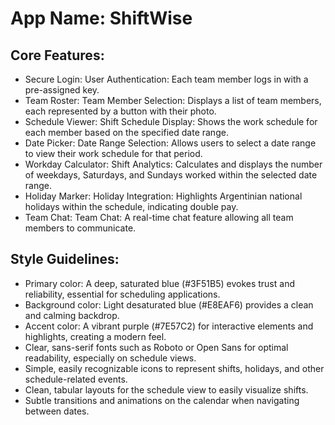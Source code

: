 # **App Name**: ShiftWise

## Core Features:

- Secure Login: User Authentication: Each team member logs in with a pre-assigned key.
- Team Roster: Team Member Selection: Displays a list of team members, each represented by a button with their photo.
- Schedule Viewer: Shift Schedule Display: Shows the work schedule for each member based on the specified date range.
- Date Picker: Date Range Selection: Allows users to select a date range to view their work schedule for that period.
- Workday Calculator: Shift Analytics: Calculates and displays the number of weekdays, Saturdays, and Sundays worked within the selected date range.
- Holiday Marker: Holiday Integration: Highlights Argentinian national holidays within the schedule, indicating double pay.
- Team Chat: Team Chat: A real-time chat feature allowing all team members to communicate.

## Style Guidelines:

- Primary color: A deep, saturated blue (#3F51B5) evokes trust and reliability, essential for scheduling applications.
- Background color: Light desaturated blue (#E8EAF6) provides a clean and calming backdrop.
- Accent color: A vibrant purple (#7E57C2) for interactive elements and highlights, creating a modern feel.
- Clear, sans-serif fonts such as Roboto or Open Sans for optimal readability, especially on schedule views.
- Simple, easily recognizable icons to represent shifts, holidays, and other schedule-related events.
- Clean, tabular layouts for the schedule view to easily visualize shifts.
- Subtle transitions and animations on the calendar when navigating between dates.